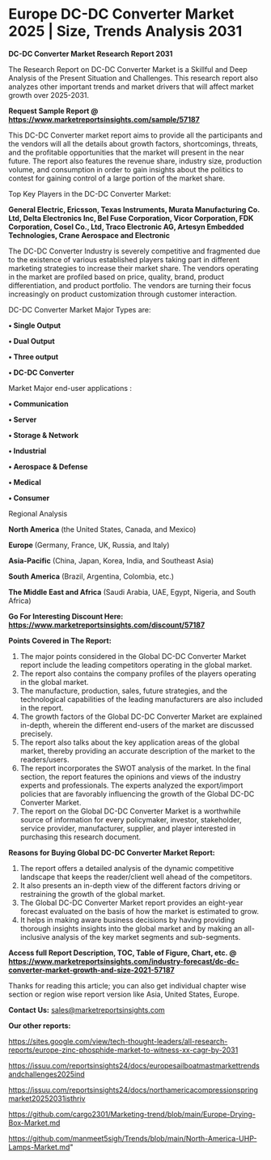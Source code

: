 # Europe DC-DC Converter Market 2025 | Size, Trends Analysis 2031

<strong>DC-DC Converter Market Research Report 2031</strong>

The Research Report on DC-DC Converter Market is a Skillful and Deep Analysis of the Present Situation and Challenges. This research report also analyzes other important trends and market drivers that will affect market growth over 2025-2031.

<strong>Request Sample Report @ <a href=https://www.marketreportsinsights.com/sample/57187>https://www.marketreportsinsights.com/sample/57187</a></strong>

This DC-DC Converter market report aims to provide all the participants and the vendors will all the details about growth factors, shortcomings, threats, and the profitable opportunities that the market will present in the near future. The report also features the revenue share, industry size, production volume, and consumption in order to gain insights about the politics to contest for gaining control of a large portion of the market share.

Top Key Players in the DC-DC Converter Market:

<strong>General Electric, Ericsson, Texas Instruments, Murata Manufacturing Co. Ltd, Delta Electronics Inc, Bel Fuse Corporation, Vicor Corporation, FDK Corporation, Cosel Co., Ltd, Traco Electronic AG, Artesyn Embedded Technologies, Crane Aerospace and Electronic</strong>

The DC-DC Converter Industry is severely competitive and fragmented due to the existence of various established players taking part in different marketing strategies to increase their market share. The vendors operating in the market are profiled based on price, quality, brand, product differentiation, and product portfolio. The vendors are turning their focus increasingly on product customization through customer interaction.

DC-DC Converter Market Major Types are:

<strong>• Single Output

• Dual Output

• Three output

• DC-DC Converter</strong>

Market Major end-user applications :

<strong>• Communication

• Server

• Storage & Network

• Industrial

• Aerospace & Defense

• Medical

• Consumer</strong>

Regional Analysis

</u><strong><b>North America</b></strong> (the United States, Canada, and Mexico)

<strong><b>Europe </b></strong>(Germany, France, UK, Russia, and Italy)

<strong><b>Asia-Pacific</b></strong> (China, Japan, Korea, India, and Southeast Asia)

<strong><b>South America</b></strong> (Brazil, Argentina, Colombia, etc.)

<strong><b>The Middle East and Africa</b></strong> (Saudi Arabia, UAE, Egypt, Nigeria, and South Africa)

<strong>Go For Interesting Discount Here: <a href=https://www.marketreportsinsights.com/discount/57187>https://www.marketreportsinsights.com/discount/57187</a></strong>

<strong>Points Covered in The Report:</strong>
<ol>
  <li>The major points considered in the Global DC-DC Converter Market report include the leading competitors operating in the global market.</li>
  <li>The report also contains the company profiles of the players operating in the global market.</li>
  <li>The manufacture, production, sales, future strategies, and the technological capabilities of the leading manufacturers are also included in the report.</li>
  <li>The growth factors of the Global DC-DC Converter Market are explained in-depth, wherein the different end-users of the market are discussed precisely.</li>
  <li>The report also talks about the key application areas of the global market, thereby providing an accurate description of the market to the readers/users.</li>
  <li>The report incorporates the SWOT analysis of the market. In the final section, the report features the opinions and views of the industry experts and professionals. The experts analyzed the export/import policies that are favorably influencing the growth of the Global DC-DC Converter Market.</li>
  <li>The report on the Global DC-DC Converter Market is a worthwhile source of information for every policymaker, investor, stakeholder, service provider, manufacturer, supplier, and player interested in purchasing this research document.</li>
</ol>
<strong>Reasons for Buying Global DC-DC Converter Market Report:</strong>

<ol>
  <li>The report offers a detailed analysis of the dynamic competitive landscape that keeps the reader/client well ahead of the competitors.</li>
  <li>It also presents an in-depth view of the different factors driving or restraining the growth of the global market.</li>
  <li>The Global DC-DC Converter Market report provides an eight-year forecast evaluated on the basis of how the market is estimated to grow.</li>
  <li>It helps in making aware business decisions by having providing thorough insights insights into the global market and by making an all-inclusive analysis of the key market segments and sub-segments.</li>
</ol>
<strong>Access full Report Description, TOC, Table of Figure, Chart, etc. @ <a href=https://www.marketreportsinsights.com/industry-forecast/dc-dc-converter-market-growth-and-size-2021-57187>https://www.marketreportsinsights.com/industry-forecast/dc-dc-converter-market-growth-and-size-2021-57187</a></strong>


Thanks for reading this article; you can also get individual chapter wise section or region wise report version like Asia, United States, Europe.

<strong>Contact Us:</strong>
sales@marketreportsinsights.com

<strong>Our other reports:</strong>

<a href=https://sites.google.com/view/tech-thought-leaders/all-research-reports/europe-zinc-phosphide-market-to-witness-xx-cagr-by-2031>https://sites.google.com/view/tech-thought-leaders/all-research-reports/europe-zinc-phosphide-market-to-witness-xx-cagr-by-2031</a>

<a href=https://issuu.com/reportsinsights24/docs/europesailboatmastmarkettrendsandchallenges2025ind>https://issuu.com/reportsinsights24/docs/europesailboatmastmarkettrendsandchallenges2025ind</a>

<a href=https://issuu.com/reportsinsights24/docs/northamericacompressionspringmarket20252031isthriv>https://issuu.com/reportsinsights24/docs/northamericacompressionspringmarket20252031isthriv</a>

<a href=https://github.com/cargo2301/Marketing-trend/blob/main/Europe-Drying-Box-Market.md>https://github.com/cargo2301/Marketing-trend/blob/main/Europe-Drying-Box-Market.md</a>

<a href=https://github.com/manmeet5sigh/Trends/blob/main/North-America-UHP-Lamps-Market.md>https://github.com/manmeet5sigh/Trends/blob/main/North-America-UHP-Lamps-Market.md</a>"

